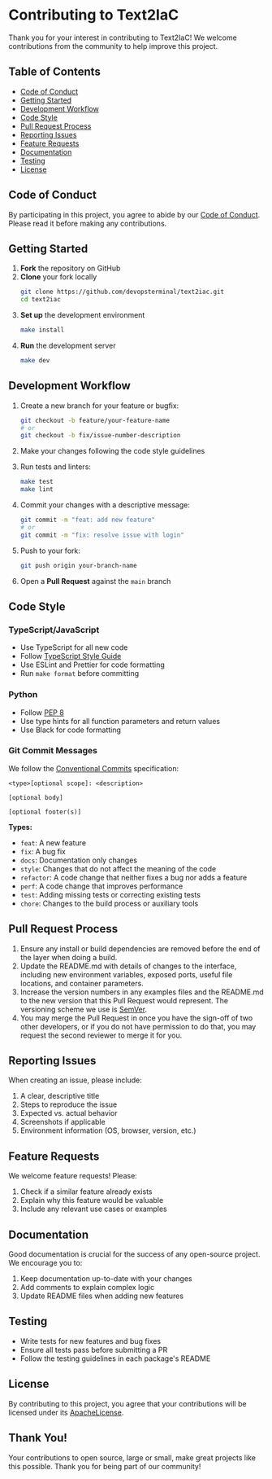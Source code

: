 # Contributing to Text2IaC

Thank you for your interest in contributing to Text2IaC! We welcome contributions from the community to help improve this project.

## Table of Contents

- [Code of Conduct](#code-of-conduct)
- [Getting Started](#getting-started)
- [Development Workflow](#development-workflow)
- [Code Style](#code-style)
- [Pull Request Process](#pull-request-process)
- [Reporting Issues](#reporting-issues)
- [Feature Requests](#feature-requests)
- [Documentation](#documentation)
- [Testing](#testing)
- [License](#license)

## Code of Conduct

By participating in this project, you agree to abide by our [Code of Conduct](CODE_OF_CONDUCT.md). Please read it before making any contributions.

## Getting Started

1. **Fork** the repository on GitHub
2. **Clone** your fork locally
   ```bash
   git clone https://github.com/devopsterminal/text2iac.git
   cd text2iac
   ```
3. **Set up** the development environment
   ```bash
   make install
   ```
4. **Run** the development server
   ```bash
   make dev
   ```

## Development Workflow

1. Create a new branch for your feature or bugfix:
   ```bash
   git checkout -b feature/your-feature-name
   # or
   git checkout -b fix/issue-number-description
   ```

2. Make your changes following the code style guidelines

3. Run tests and linters:
   ```bash
   make test
   make lint
   ```

4. Commit your changes with a descriptive message:
   ```bash
   git commit -m "feat: add new feature"
   # or
   git commit -m "fix: resolve issue with login"
   ```

5. Push to your fork:
   ```bash
   git push origin your-branch-name
   ```

6. Open a **Pull Request** against the `main` branch

## Code Style

### TypeScript/JavaScript
- Use TypeScript for all new code
- Follow [TypeScript Style Guide](https://google.github.io/styleguide/tsguide.html)
- Use ESLint and Prettier for code formatting
- Run `make format` before committing

### Python
- Follow [PEP 8](https://www.python.org/dev/peps/pep-0008/)
- Use type hints for all function parameters and return values
- Use Black for code formatting

### Git Commit Messages

We follow the [Conventional Commits](https://www.conventionalcommits.org/) specification:

```
<type>[optional scope]: <description>

[optional body]

[optional footer(s)]
```

**Types:**
- `feat`: A new feature
- `fix`: A bug fix
- `docs`: Documentation only changes
- `style`: Changes that do not affect the meaning of the code
- `refactor`: A code change that neither fixes a bug nor adds a feature
- `perf`: A code change that improves performance
- `test`: Adding missing tests or correcting existing tests
- `chore`: Changes to the build process or auxiliary tools

## Pull Request Process

1. Ensure any install or build dependencies are removed before the end of the layer when doing a build.
2. Update the README.md with details of changes to the interface, including new environment variables, exposed ports, useful file locations, and container parameters.
3. Increase the version numbers in any examples files and the README.md to the new version that this Pull Request would represent. The versioning scheme we use is [SemVer](http://semver.org/).
4. You may merge the Pull Request in once you have the sign-off of two other developers, or if you do not have permission to do that, you may request the second reviewer to merge it for you.

## Reporting Issues

When creating an issue, please include:

1. A clear, descriptive title
2. Steps to reproduce the issue
3. Expected vs. actual behavior
4. Screenshots if applicable
5. Environment information (OS, browser, version, etc.)

## Feature Requests

We welcome feature requests! Please:

1. Check if a similar feature already exists
2. Explain why this feature would be valuable
3. Include any relevant use cases or examples

## Documentation

Good documentation is crucial for the success of any open-source project. We encourage you to:

1. Keep documentation up-to-date with your changes
2. Add comments to explain complex logic
3. Update README files when adding new features

## Testing

- Write tests for new features and bug fixes
- Ensure all tests pass before submitting a PR
- Follow the testing guidelines in each package's README

## License

By contributing to this project, you agree that your contributions will be licensed under its [ApacheLicense](LICENSE).

## Thank You!

Your contributions to open source, large or small, make great projects like this possible. Thank you for being part of our community!
